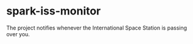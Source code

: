 spark-iss-monitor
=================

The project notifies whenever the International Space Station is passing over you.
